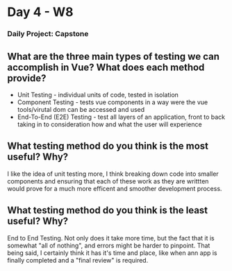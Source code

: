 # Day 4 - W8 

### Daily Project: Capstone

## What are the three main types of testing we can accomplish in Vue? What does each method provide?

* Unit Testing - individual units of code, tested in isolation
* Component Testing - tests vue components in a way were the vue tools/virutal dom can be accessed and used 
* End-To-End (E2E) Testing - test all layers of an application, front to back taking in to consideration how and what the user will experience

## What testing method do you think is the most useful? Why?
I like the idea of unit testing more, I think breaking down code into smaller components and ensuring that each of these work as they are writtten would prove for a much more efficent and smoother development process.

## What testing method do you think is the least useful? Why?
End to End Testing. Not only does it take more time, but the fact that it is somewhat "all of nothing", and errors might be harder to pinpoint. That being said, I certainly think it has it's time and place, like when ann app is finally completed and a "final review" is required.